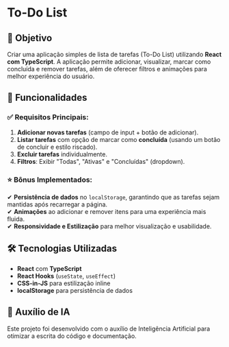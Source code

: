 # To-Do List

## 📌 Objetivo
Criar uma aplicação simples de lista de tarefas (To-Do List) utilizando **React com TypeScript**. A aplicação permite adicionar, visualizar, marcar como concluída e remover tarefas, além de oferecer filtros e animações para melhor experiência do usuário.

## 🚀 Funcionalidades
### ✅ Requisitos Principais:
1. **Adicionar novas tarefas** (campo de input + botão de adicionar).
2. **Listar tarefas** com opção de marcar como **concluída** (usando um botão de concluir e estilo riscado).
3. **Excluir tarefas** individualmente.
4. **Filtros**: Exibir "Todas", "Ativas" e "Concluídas" (dropdown).

### ⭐ Bônus Implementados:
✔ **Persistência de dados** no `localStorage`, garantindo que as tarefas sejam mantidas após recarregar a página.  
✔ **Animações** ao adicionar e remover itens para uma experiência mais fluida.  
✔ **Responsividade e Estilização** para melhor visualização e usabilidade.  

## 🛠️ Tecnologias Utilizadas
- **React** com **TypeScript**
- **React Hooks** (`useState`, `useEffect`)
- **CSS-in-JS** para estilização inline
- **localStorage** para persistência de dados

## 🤖 Auxílio de IA
Este projeto foi desenvolvido com o auxílio de Inteligência Artificial para otimizar a escrita do código e documentação.
